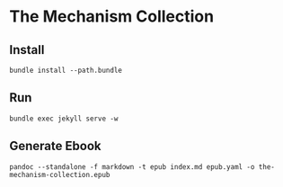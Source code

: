 # The Mechanism Collection

## Install

```
bundle install --path.bundle
```

## Run

```
bundle exec jekyll serve -w
```

## Generate Ebook

```
pandoc --standalone -f markdown -t epub index.md epub.yaml -o the-mechanism-collection.epub
```

